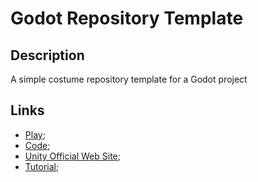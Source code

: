 # Godot Repository Template

## Description

A simple costume repository template for a Godot project

## Links

- [Play](https://master.dic2bbjrb31lb.amplifyapp.com/);
- [Code](https://bitbucket.org/201flaviosilva/workspace/projects/GODOT);
- [Unity Official Web Site](https://godotengine.org/);
- [Tutorial]();
